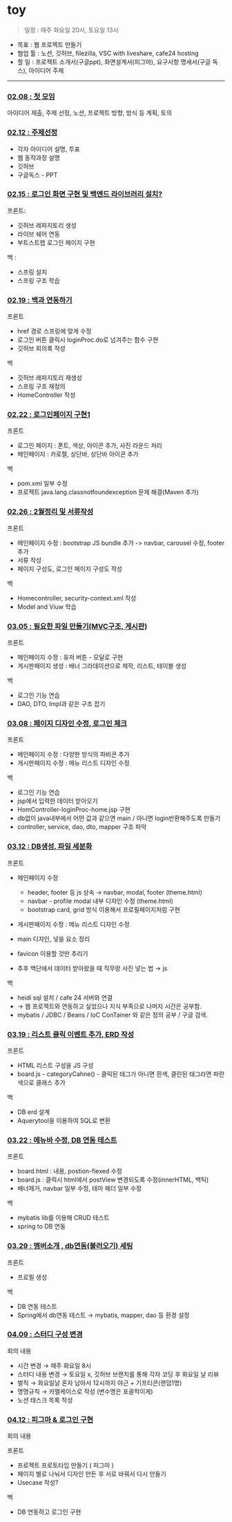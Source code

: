 # toy

> 일정 : 매주 화요일 20시, 토요일 13시

- 목표 : 웹 프로젝트 만들기
- 협업 툴 : 노션, 깃허브, filezilla, VSC with liveshare, cafe24 hosting 
- 할 일 : 프로젝트 소개서(구글ppt), 화면설계서(피그마), 요구사항 명세서(구글 독스), 아이디어 주제

---

### [02.08 : 첫 모임](MOM/20220208.md) 

아이디어 제출, 주제 선정, 노션, 프로젝트 방향, 방식 등 계획, 토의

### [02.12 : 주제선정](MOM/20220212.md)

- 각자 아이디어 설명, 투표
- 웹 동작과정 설명 
- 깃허브 
- 구글독스 - PPT

### [02.15 : 로그인 화면 구현 및 백엔드 라이브러리 설치?](MOM/20220215.md)

프론트:

- 깃허브 레파지토리 생성 
- 라이브 쉐어 연동
- 부트스트랩 로그인 페이지 구현

백 :

- 스프링 설치
- 스프링 구조 학습

### [02.19 : 백과 연동하기](MOM/20220219.md)

프론트

- href 경로 스프링에 맞게 수정
- 로그인 버튼 클릭시 loginProc.do로 넘겨주는 함수 구현
- 깃허브 회의록 작성

백

- 깃허브 레파지토리 재생성
- 스프링 구조 재정의
- HomeController 작성

### [02.22 : 로그인페이지 구현1](MOM/20220222.md)

프론트
- 로그인 페이지 : 폰트, 색상, 아이콘 추가, 사진 라운드 처리
- 메인페이지 : 카로젤, 상단바, 상단바 아이콘 추가

백
- pom.xml 일부 수정
- 프로젝트 java.lang.classnotfoundexception 문제 해결(Maven 추가)

### [02.26 : 2월정리 및 서류작성](MOM/20220226.md)

프론트
- 메인페이지 수정 : bootstrap JS bundle 추가 -> navbar, carousel 수정, footer 추가
- 서류 작성
- 페이지 구성도, 로그인 페이지 구성도 작성

백
- Homecontroller, security-context.xml 작성
- Model and Viuw 학습

### [03.05 : 필요한 파일 만들기(MVC구조, 게시판)](MOM/20220305.md)

프론트

- 메인페이지 수정 : 유저 버튼 - 모달로 구현
- 게시판페이지 생성 : 배너 그라데이션으로 제작, 리스트, 테이블 생성

백

- 로그인 기능 연습
- DAO, DTO, Impl과 같은 구조 잡기

### [03.08 : 페이지 디자인 수정, 로그인 체크](MOM/20220308.md)

프론트

- 메인페이지 수정 : 다양한 방식의 파비콘 추가
- 게시판페이지 수정 : 메뉴 리스트 디자인 수정

백

- 로그인 기능 연습
- jsp에서 입력한 데이터 받아오기
- HomController-loginProc-home.jsp 구현
- db없이 java내부에서 어떤 값과 같으면 main / 아니면 login반환해주도록 만들기
- controller, service, dao, dto, mapper 구조 파악

### [03.12 : DB생성, 파일 세분화](MOM/20220312.md)

프론트

- 메인페이지 수정 
  - header, footer 등 js 상속 → navbar, modal, footer (theme.html)
  - navbar - profile modal 내부 디자인 수정 (theme.html)
  - bootstrap card, grid 방식 이용해서 프로필페이지처럼 구현
- 게시판페이지 수정 : 메뉴 리스트 디자인 수정

- main 디자인, 넣을 요소 정리
- favicon 이용할 것만 추리기
- 추후 백단에서 데이터 받아왔을 때 직무랑 사진 넣는 법 → js

백

- heidi sql 설치 / cafe 24 서버와 연결 
- → 웹 프로젝트와 연동하고 싶었으나 지식 부족으로 나머지 시간은 공부함.
- mybatis / JDBC / Beans / IoC ConTainer 와 같은 정의 공부 / 구글 검색. 

### [03.19 : 리스트 클릭 이벤트 추가, ERD 작성](MOM/20220319.md)

프론트
- HTML 리스트 구성을 JS 구성
- board.js - categoryCahne() - 클릭된 태그가 아니면 흰색, 클린된 태그라면 파란색으로 클래스 추가

백
- DB erd 설계
- Aquerytool을 이용하여 SQL로 변환

### [03.22 : 메뉴바 수정, DB 연동 테스트](MOM/20220322.md)

프론트

- board.html : 내용, postion-fiexed 수정
- board.js : 클릭시 html에서 postView 변경되도록 수정(innerHTML, 백틱)
- 배너제거, navbar 일부 수정, 테마 헤더 일부 수정

백
  - mybatis lib를 이용해 CRUD 테스트
  - spring to DB 연동

### [03.29 : 멤버소개 , db연동(불러오기) 세팅](MOM/20220329.md)

프론트

- 프로필 생성


백
 - DB 연동 테스트
 - Spring에서 db연동 테스트 → mybatis, mapper, dao 등 환경 설정

### [04.09 : 스터디 구성 변경](MOM/20220409.md)
회의 내용
- 시간 변경 → 매주 화요일 8시
- 스터디 내용 변경 → 토요일 x, 깃허브 브랜치를 통해 각자 코딩 후 화요일 날 리뷰
- 벌칙 → 화요일날 혼자 남아서 12시까지 야근 + 기프티콘(랜덤1명)
- 명명규칙 → 카멜케이스로 작성 (변수명은 포괄적이게)
- 노션 태스크 목록 작성


### [04.12 : 피그마 & 로그인 구현](MOM/20220412.md)
회의 내용

프론트 
 - 프로젝트 프로토타입 만들기 ( 피그마 )
 - 페이지 별로 나눠서 디자인 만든 후 서로 바꿔서 다시 만들기
 - Usecase 작성?
 
백
- DB 연동하고 로그인 구현 

